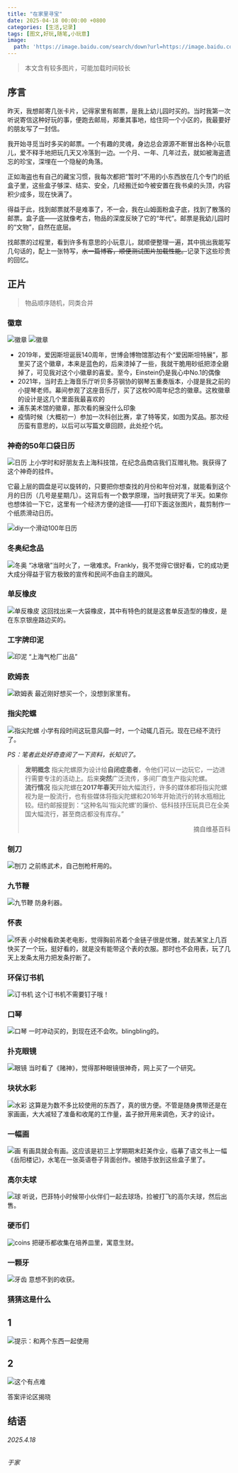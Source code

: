 ```yaml
---
title: "在家里寻宝"
date: 2025-04-18 00:00:00 +0800
categories: [生活,记录]
tags: [图文,好玩,随笔,小玩意]
image:
  path: 'https://image.baidu.com/search/down?url=https://image.baidu.com/search/down?url=https://tvax2.sinaimg.cn/large/008ulBlUgy1i0mdqoehxhj335s2dcu0y.jpg'
---
```

>本文含有较多图片，可能加载时间较长

## 序言
昨天，我想邮寄几张卡片，记得家里有邮票，是我上幼儿园时买的。当时我第一次听说寄信这种好玩的事，便跑去邮局，郑重其事地，给住同一个小区的，我最要好的朋友写了一封信。

我开始寻觅当时多买的邮票。一个有趣的灵魂，身边总会源源不断冒出各种小玩意儿，爱不释手地把玩几天又冷落到一边。一个月、一年、几年过去，就如被海盗遗忘的珍宝，深埋在一个隐秘的角落。

正如海盗也有自己的藏宝习惯，我每次都把“暂时”不用的小东西放在几个专门的纸盒子里，这些盒子够深、结实、安全，几经搬迁如今被安置在我书桌的头顶，内容积少成多，现在快满了。

得益于此，找到邮票就不是难事了，不一会，我在山姆面粉盒子底，找到了散落的邮票。盒子底——这就像考古，物品的深度反映了它的“年代”。邮票是我幼儿园时的“文物”，自然在底层。

找邮票的过程里，看到许多有意思的小玩意儿，就顺便整理一遍，其中挑出我能写几句话的，配上一张特写，~~水一篇博客，顺便测试图片加载性能。~~记录下这些珍贵的回忆。

## 正片
>物品顺序随机，同类合并

### 徽章
![徽章](https://image.baidu.com/search/down?url=https://tvax4.sinaimg.cn/large/008ulBlUgy1i0mdruf0rij311b0b37ks.jpg)
![徽章](https://image.baidu.com/search/down?url=https://tvax3.sinaimg.cn/large/008ulBlUgy1i0mdrvm1dgj311d0gukcw.jpg)
- 2019年，爱因斯坦诞辰140周年，世博会博物馆那边有个“爱因斯坦特展”，那里买了这个徽章，本来是蓝色的，后来漆掉了一些，我就干脆用砂纸把漆全磨掉了，可见我对这个小徽章的喜爱。至今，Einstein仍是我心中No.1的偶像
- 2021年，当时去上海音乐厅听贝多芬钢协的钢琴五重奏版本，小提是我之前的小提琴老师。幕间参观了这座音乐厅，买了这枚90周年纪念的徽章。这枚徽章的设计是这几个里面我最喜欢的
- 浦东美术馆的徽章，那次看的展没什么印象
- 疫情时候（大概初一）参加一次科创比赛，拿了特等奖，如图为奖品。那次经历蛮有意思的，以后可以写篇文章回顾，此处挖个坑。

### 神奇的50年口袋日历
![日历](https://image.baidu.com/search/down?url=https://tvax3.sinaimg.cn/large/008ulBlUgy1i0mdrtx41cj30y70idnk0.jpg)
上小学时和好朋友去上海科技馆，在纪念品商店我们互赠礼物。我获得了这个神奇的挂件。

它最上层的圆盘是可以旋转的，只要把你想查找的月份和年份对准，就能看到这个月的日历（几号是星期几）。这背后有一个数学原理，当时我研究了半天。如果你也想体验一下它，这里有一个经济方便的途径——打印下面这张图片，裁剪制作一个纸质滑动日历。

![diy一个滑动100年日历](https://image.baidu.com/search/down?url=https://tvax1.sinaimg.cn/large/008ulBlUgy1i0mepwqmk9j30ug0lgk3x.jpg)

### 冬奥纪念品
![冬奥](https://image.baidu.com/search/down?url=https://tvax1.sinaimg.cn/large/008ulBlUgy1i0mdrv2wr0j30jc0k9dxc.jpg)
“冰墩墩”当时火了，一墩难求。Frankly，我不觉得它很好看，它的成功更大成分得益于官方极致的宣传和民间不由自主的跟风。

### 单反橡皮
![单反橡皮](https://image.baidu.com/search/down?url=https://tvax2.sinaimg.cn/large/008ulBlUgy1i0mdry9ugrj335s2dcx6r.jpg)
这回找出来一大袋橡皮，其中有特色的就是这套单反造型的橡皮，是在东京银座路边买的。

### 工字牌印泥
![印泥](https://image.baidu.com/search/down?url=https://tvax2.sinaimg.cn/large/008ulBlUgy1i0mdqm8dgej335s2dcqv7.jpg)
“上海气枪厂出品”

### 欧姆表
![欧姆表](https://image.baidu.com/search/down?url=https://tvax2.sinaimg.cn//008ulBlUgy1i0mfgui05jj335s2dcqv5.jpg)
最近刚好想买一个，没想到家里有。

### 指尖陀螺
![指尖陀螺](https://image.baidu.com/search/down?url=https://tvax1.sinaimg.cn/large/008ulBlUgy1i0mdrfag3oj335s2dcqv7.jpg)
小学有段时间这玩意风靡一时，一个动辄几百元。现在已经不流行了。

*PS：笔者此处好奇查阅了一下资料，长知识了。*
>**发明概念**
指尖陀螺原为设计给**自闭症患者**，令他们可以一边玩它，一边进行需要专注的活动上。后来**突然**广泛流传，多间厂商生产指尖陀螺。 <br>
>**流行情况**
指尖陀螺在**2017年春天**开始大幅流行，许多的媒体都将指尖陀螺视为是一股流行，也有些媒体将指尖陀螺和2016年开始流行的转水瓶相比较。纽约邮报提到：“这种名叫‘指尖陀螺’的廉价、低科技抒压玩具已在全美国大幅流行，甚至商店都没有库存。”
><p align="right">摘自维基百科</p>

### 刨刀
![刨刀](https://image.baidu.com/search/down?url=https://tvax1.sinaimg.cn/large/008ulBlUgy1i0mdqwpisnj335s2dcnpg.jpg)
之前练武术，自己刨枪杆用的。

### 九节鞭
![九节鞭](https://image.baidu.com/search/down?url=https://tvax1.sinaimg.cn/large/008ulBlUgy1i0mdrmqhtnj31w02iox6p.jpg)
防身利器。
### 怀表
![怀表](https://image.baidu.com/search/down?url=https://tvax3.sinaimg.cn/large/008ulBlUgy1i0mdrkxltkj335s2dcqv5.jpg)
小时候看欧美老电影，觉得胸前吊着个金链子很是优雅，就去某宝上几百快买了一个玩，挺好看的，就是没有能带这个表的衣服。那时也不会用表，玩了几天上发条太用力把发条拧断了。

### 环保订书机
![订书机](https://image.baidu.com/search/down?url=https://tvax1.sinaimg.cn/large/008ulBlUgy1i0mdqygd8oj31w02io7wh.jpg)
这个订书机不需要钉子哦！

### 口琴
![口琴](https://image.baidu.com/search/down?url=https://tvax1.sinaimg.cn/large/008ulBlUgy1i0mdr28ne1j32io1w0u0x.jpg)
一时冲动买的，到现在还不会吹。blingbling的。

### 扑克眼镜
![眼镜](https://image.baidu.com/search/down?url=https://tvax4.sinaimg.cn/large/008ulBlUgy1i0mdroa8jdj32io1w0qv5.jpg)
当时看了《赌神》，觉得那种眼镜很神奇，网上买了一个研究。

### 块状水彩
![水彩](https://image.baidu.com/search/down?url=https://tvax1.sinaimg.cn/large/008ulBlUgy1i0mdqt7csij335s2dcx6q.jpg)
这算是为数不多比较使用的东西了，真的很方便。不管是随身携带还是在家画画，大大减轻了准备和收尾的工作量，盖子掀开用来调色，天才的设计。

### 一幅画
![画](https://image.baidu.com/search/down?url=https://tvax1.sinaimg.cn//008ulBlUgy1i0mffmefd3j335s2dckjl.jpg)
有画具就会有画。这应该是初三上学期期末赶美作业，临摹了语文书上一幅《岳阳楼记》，水笔在一张英语卷子背面创作。被随手放到这些盒子里了。
### 高尔夫球
![球](https://image.baidu.com/search/down?url=https://tvax1.sinaimg.cn/large/008ulBlUgy1i0mdrt1fo9j32io1w07wh.jpg)
听说，巴菲特小时候带小伙伴们一起去球场，捡被打飞的高尔夫球，然后出售。

### 硬币们
![coins](https://image.baidu.com/search/down?url=https://tvax2.sinaimg.cn/large/008ulBlUgy1i0mdr9yj92j335s2dce83.jpg)
把硬币都收集在培养皿里，寓意生财。

### 一颗牙
![牙齿](https://image.baidu.com/search/down?url=https://tvax2.sinaimg.cn/large/008ulBlUgy1i0mdrum66aj30gk0btjx3.jpg)
意想不到的收获。

### 猜猜这是什么
## 1
![提示：和两个东西一起使用](https://image.baidu.com/search/down?url=https://tvax3.sinaimg.cn/large/008ulBlUgy1i0mds1s3oej335s2dcb2c.jpg)

## 2
![这个有点难](https://image.baidu.com/search/down?url=https://tvax1.sinaimg.cn/large/008ulBlUgy1i0mdr3t35dj32io1w0x6p.jpg)

答案评论区揭晓

## 结语


###### 2025.4.18
###### 于家
